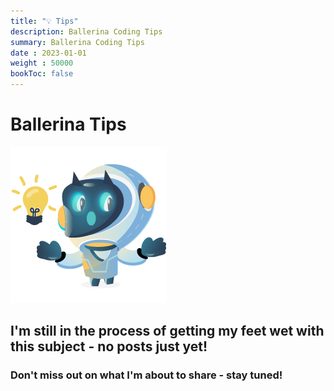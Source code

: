 ```yaml
---
title: "💡 Tips"
description: Ballerina Coding Tips
summary: Ballerina Coding Tips
date : 2023-01-01
weight : 50000
bookToc: false
---
```


# Ballerina Tips

<div class="mascot mascot-small">
  <img src="/images/mascot/idea.png" alt="mascot with tips" />
</div>

<div class="center">

<h2>I'm still in the process of getting my feet wet with this subject - no posts just yet!</h2>
<h3>Don't miss out on what I'm about to share - stay tuned!</h3>

</div>